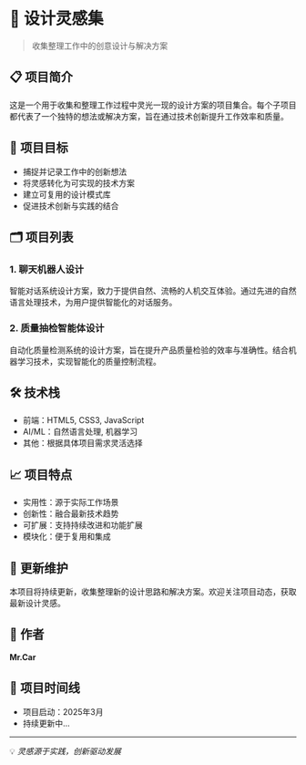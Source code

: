 # 🌟 设计灵感集

> 收集整理工作中的创意设计与解决方案

## 📋 项目简介

这是一个用于收集和整理工作过程中灵光一现的设计方案的项目集合。每个子项目都代表了一个独特的想法或解决方案，旨在通过技术创新提升工作效率和质量。

## 🎯 项目目标

- 捕捉并记录工作中的创新想法
- 将灵感转化为可实现的技术方案
- 建立可复用的设计模式库
- 促进技术创新与实践的结合

## 🗂️ 项目列表

### 1. 聊天机器人设计
智能对话系统设计方案，致力于提供自然、流畅的人机交互体验。通过先进的自然语言处理技术，为用户提供智能化的对话服务。

### 2. 质量抽检智能体设计
自动化质量检测系统的设计方案，旨在提升产品质量检验的效率与准确性。结合机器学习技术，实现智能化的质量控制流程。

## 🛠️ 技术栈

- 前端：HTML5, CSS3, JavaScript
- AI/ML：自然语言处理, 机器学习
- 其他：根据具体项目需求灵活选择

## 📈 项目特点

- 实用性：源于实际工作场景
- 创新性：融合最新技术趋势
- 可扩展：支持持续改进和功能扩展
- 模块化：便于复用和集成

## 🔄 更新维护

本项目将持续更新，收集整理新的设计思路和解决方案。欢迎关注项目动态，获取最新设计灵感。

## 👤 作者

**Mr.Car**

## 📅 项目时间线

- 项目启动：2025年3月
- 持续更新中...

---

💡 *灵感源于实践，创新驱动发展* 